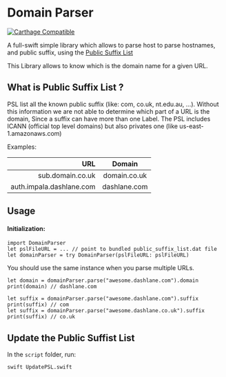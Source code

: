 # Domain Parser 
[![Carthage Compatible](https://img.shields.io/badge/Carthage-compatible-4BC51D.svg?style=flat)](https://github.com/Carthage/Carthage)


A full-swift simple library which allows to parse host to parse hostnames, and public suffix, using the [Public Suffix List](https://publicsuffix.org)

This Library allows to know which is the domain name for a given URL. 

## What is Public Suffix List ?

PSL list all the known public suffix  (like: com, co.uk, nt.edu.au, ...). 
Without this information we are not able to determine which part of a URL is the domain, Since a suffix can have more than one Label. 
The PSL includes ICANN (official top level domains) but also privates one (like us-east-1.amazonaws.com)

Examples: 

| URL                                     | Domain             |
|--------------------------------:|:-----------------:|
| sub.domain.co.uk               | domain.co.uk    |
| auth.impala.dashlane.com | dashlane.com    |


## Usage 

#### Initialization: 
```
import DomainParser
let pslFileURL = ... // point to bundled public_suffix_list.dat file
let domainParser = try DomainParser(pslFileURL: pslFileURL)
```

You should use the same instance when you parse multiple URLs.

``` 
let domain = domainParser.parse("awesome.dashlane.com").domain
print(domain) // dashlane.com
```


``` 
let suffix = domainParser.parse("awesome.dashlane.com").suffix
print(suffix) // com
let suffix = domainParser.parse("awesome.dashlane.co.uk").suffix
print(suffix) // co.uk
```

## Update the Public Suffist List 
In the `script` folder, run: 
``` 
swift UpdatePSL.swift 
```



